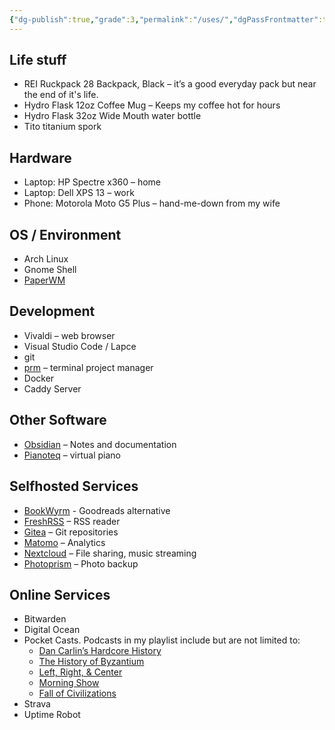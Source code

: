 ```yaml
---
{"dg-publish":true,"grade":3,"permalink":"/uses/","dgPassFrontmatter":true}
---
```



## Life stuff

- REI Ruckpack 28 Backpack, Black – it’s a good everyday pack but near the end of it's life.
- Hydro Flask 12oz Coffee Mug – Keeps my coffee hot for hours
- Hydro Flask 32oz Wide Mouth water bottle
- Tito titanium spork

## Hardware

- Laptop: HP Spectre x360 – home
- Laptop: Dell XPS 13 – work
- Phone: Motorola Moto G5 Plus – hand-me-down from my wife

## OS / Environment

- Arch Linux
- Gnome Shell
- [PaperWM](https://github.com/paperwm/PaperWM)

## Development

- Vivaldi – web browser
- Visual Studio Code / Lapce
- git
- [prm](https://github.com/EivindArvesen/prm) – terminal project manager
- Docker
- Caddy Server

## Other Software

- [Obsidian](https://obsidian.md/) – Notes and documentation
- [Pianoteq](https://www.pianoteq.com/) – virtual piano

## Selfhosted Services

- [BookWyrm](https://joinbookwyrm.com/) - Goodreads alternative
- [FreshRSS](https://www.freshrss.org/) – RSS reader
- [Gitea](https://gitea.io/en-us/) – Git repositories
- [Matomo](https://matomo.org/) – Analytics
- [Nextcloud](https://nextcloud.com/) – File sharing, music streaming
- [Photoprism](https://photoprism.app/) – Photo backup

## Online Services

- Bitwarden
- Digital Ocean
- Pocket Casts. Podcasts in my playlist include but are not limited to:
    - [Dan Carlin’s Hardcore History](https://www.dancarlin.com/hardcore-history-series/)
    - [The History of Byzantium](https://thehistoryofbyzantium.com/)
    - [Left, Right, & Center](https://www.kcrw.com/news/shows/left-right-center)
    - [Morning Show](https://goodstuff.network/morningshow/)
    - [Fall of Civilizations](https://fallofcivilizationspodcast.com/)
- Strava
- Uptime Robot
